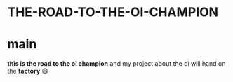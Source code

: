 # THE-ROAD-TO-THE-OI-CHAMPION
# main
**this is the road to the oi champion**
and my project about the oi will hand on the **factory**
:smile:
